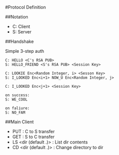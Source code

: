 #Protocol Definition

##Notation

- C: Client
- S: Server

##Handshake

Simple 3-step auth

```
C: HELLO <C's RSA PUB>
S: HELLO_FRIEND <S's RSA PUB> <Session Key>

C: LOOKIE Enc<Random Integer, i> <Sesson Key>
S: I_LOOKED Enc<i+1> NOW_U Enc<Random Integer, j>

C: I_LOOKED Enc<j+1> <Session Key>

on success:
S: WE_COOL

on faliure:
S: NO_FAM
```

##Main Client

- PUT <filename> : C to S transfer
- GET <filename> : S to C transfer
- LS  <dir (default .)> : List dir contents
- CD  <dir (default .)> : Change directory to dir

